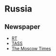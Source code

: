# Russia

## Newspaper

- [RT](https://rt.com)
- [TASS](https://tass.com)
- [The Moscow Times](https://themoscowtimes.com)

<!--
RTS Index
-->
